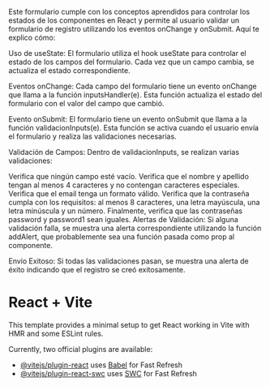 Este formulario cumple con los conceptos aprendidos para controlar los estados de los componentes en React y permite al usuario validar un formulario de registro utilizando los eventos onChange y onSubmit. Aquí te explico cómo:

Uso de useState: El formulario utiliza el hook useState para controlar el estado de los campos del formulario. Cada vez que un campo cambia, se actualiza el estado correspondiente.

Eventos onChange: Cada campo del formulario tiene un evento onChange que llama a la función inputsHandler(e). Esta función actualiza el estado del formulario con el valor del campo que cambió.

Evento onSubmit: El formulario tiene un evento onSubmit que llama a la función validacionInputs(e). Esta función se activa cuando el usuario envía el formulario y realiza las validaciones necesarias.

Validación de Campos: Dentro de validacionInputs, se realizan varias validaciones:

Verifica que ningún campo esté vacío.
Verifica que el nombre y apellido tengan al menos 4 caracteres y no contengan caracteres especiales.
Verifica que el email tenga un formato válido.
Verifica que la contraseña cumpla con los requisitos: al menos 8 caracteres, una letra mayúscula, una letra minúscula y un número.
Finalmente, verifica que las contraseñas password y password1 sean iguales.
Alertas de Validación: Si alguna validación falla, se muestra una alerta correspondiente utilizando la función addAlert, que probablemente sea una función pasada como prop al componente.

Envío Exitoso: Si todas las validaciones pasan, se muestra una alerta de éxito indicando que el registro se creó exitosamente.
# React + Vite

This template provides a minimal setup to get React working in Vite with HMR and some ESLint rules.

Currently, two official plugins are available:

- [@vitejs/plugin-react](https://github.com/vitejs/vite-plugin-react/blob/main/packages/plugin-react/README.md) uses [Babel](https://babeljs.io/) for Fast Refresh
- [@vitejs/plugin-react-swc](https://github.com/vitejs/vite-plugin-react-swc) uses [SWC](https://swc.rs/) for Fast Refresh
